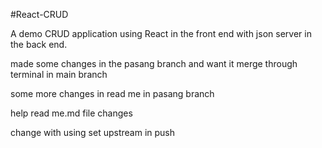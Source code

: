 #React-CRUD

A demo CRUD application using React in the front end with json server in the back end.


made some changes in the pasang branch and want it merge through terminal in main branch


some more changes in read me in pasang branch 

help read me.md file changes

change with using set upstream in push

